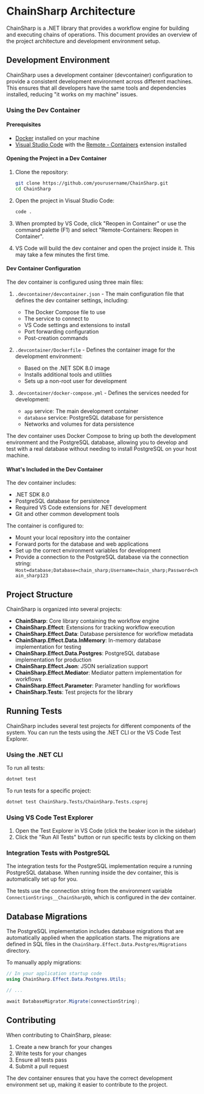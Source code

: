 # ChainSharp Architecture

ChainSharp is a .NET library that provides a workflow engine for building and executing chains of operations. This document provides an overview of the project architecture and development environment setup.

## Development Environment

ChainSharp uses a development container (devcontainer) configuration to provide a consistent development environment across different machines. This ensures that all developers have the same tools and dependencies installed, reducing "it works on my machine" issues.

### Using the Dev Container

#### Prerequisites

- [Docker](https://www.docker.com/products/docker-desktop) installed on your machine
- [Visual Studio Code](https://code.visualstudio.com/) with the [Remote - Containers](https://marketplace.visualstudio.com/items?itemName=ms-vscode-remote.remote-containers) extension installed

#### Opening the Project in a Dev Container

1. Clone the repository:
   ```bash
   git clone https://github.com/yourusername/ChainSharp.git
   cd ChainSharp
   ```

2. Open the project in Visual Studio Code:
   ```bash
   code .
   ```

3. When prompted by VS Code, click "Reopen in Container" or use the command palette (F1) and select "Remote-Containers: Reopen in Container".

4. VS Code will build the dev container and open the project inside it. This may take a few minutes the first time.

#### Dev Container Configuration

The dev container is configured using three main files:

1. `.devcontainer/devcontainer.json` - The main configuration file that defines the dev container settings, including:
   - The Docker Compose file to use
   - The service to connect to
   - VS Code settings and extensions to install
   - Port forwarding configuration
   - Post-creation commands

2. `.devcontainer/Dockerfile` - Defines the container image for the development environment:
   - Based on the .NET SDK 8.0 image
   - Installs additional tools and utilities
   - Sets up a non-root user for development

3. `.devcontainer/docker-compose.yml` - Defines the services needed for development:
   - `app` service: The main development container
   - `database` service: PostgreSQL database for persistence
   - Networks and volumes for data persistence

The dev container uses Docker Compose to bring up both the development environment and the PostgreSQL database, allowing you to develop and test with a real database without needing to install PostgreSQL on your host machine.

#### What's Included in the Dev Container

The dev container includes:

- .NET SDK 8.0
- PostgreSQL database for persistence
- Required VS Code extensions for .NET development
- Git and other common development tools

The container is configured to:
- Mount your local repository into the container
- Forward ports for the database and web applications
- Set up the correct environment variables for development
- Provide a connection to the PostgreSQL database via the connection string: `Host=database;Database=chain_sharp;Username=chain_sharp;Password=chain_sharp123`

## Project Structure

ChainSharp is organized into several projects:

- **ChainSharp**: Core library containing the workflow engine
- **ChainSharp.Effect**: Extensions for tracking workflow execution
- **ChainSharp.Effect.Data**: Database persistence for workflow metadata
- **ChainSharp.Effect.Data.InMemory**: In-memory database implementation for testing
- **ChainSharp.Effect.Data.Postgres**: PostgreSQL database implementation for production
- **ChainSharp.Effect.Json**: JSON serialization support
- **ChainSharp.Effect.Mediator**: Mediator pattern implementation for workflows
- **ChainSharp.Effect.Parameter**: Parameter handling for workflows
- **ChainSharp.Tests**: Test projects for the library

## Running Tests

ChainSharp includes several test projects for different components of the system. You can run the tests using the .NET CLI or the VS Code Test Explorer.

### Using the .NET CLI

To run all tests:

```bash
dotnet test
```

To run tests for a specific project:

```bash
dotnet test ChainSharp.Tests/ChainSharp.Tests.csproj
```

### Using VS Code Test Explorer

1. Open the Test Explorer in VS Code (click the beaker icon in the sidebar)
2. Click the "Run All Tests" button or run specific tests by clicking on them

### Integration Tests with PostgreSQL

The integration tests for the PostgreSQL implementation require a running PostgreSQL database. When running inside the dev container, this is automatically set up for you.

The tests use the connection string from the environment variable `ConnectionStrings__ChainSharpDb`, which is configured in the dev container.

## Database Migrations

The PostgreSQL implementation includes database migrations that are automatically applied when the application starts. The migrations are defined in SQL files in the `ChainSharp.Effect.Data.Postgres/Migrations` directory.

To manually apply migrations:

```csharp
// In your application startup code
using ChainSharp.Effect.Data.Postgres.Utils;

// ...

await DatabaseMigrator.Migrate(connectionString);
```

## Contributing

When contributing to ChainSharp, please:

1. Create a new branch for your changes
2. Write tests for your changes
3. Ensure all tests pass
4. Submit a pull request

The dev container ensures that you have the correct development environment set up, making it easier to contribute to the project.
